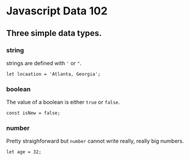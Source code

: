 # Javascript Data 102
## Three simple data types.

### string
strings are defined with `'` or `"`.
```
let locaation = 'Atlanta, Georgia';
```

### boolean
The value of a boolean is either `true` or `false`.
```
const isNew = false;
```

### number
Pretty straighforward but `number` cannot write really, really big numbers.
```
let age = 32;
```